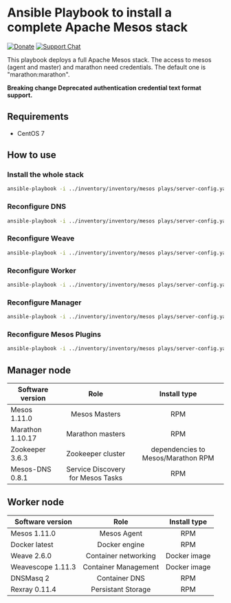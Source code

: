 # Ansible Playbook to install a complete Apache Mesos stack


[![Donate](https://img.shields.io/liberapay/receives/AVENTER.svg?logo=liberapay)](https://liberapay.com/mesos)
[![Support Chat](https://img.shields.io/static/v1?label=Chat&message=Support&color=brightgreen)](https://riot.im/app/#/room/#support:matrix.aventer.biz)

This playbook deploys a full Apache Mesos stack. The access to mesos (agent and master) and marathon need credentials. The default one is "marathon:marathon".

**Breaking change Deprecated authentication credential text format support.**

## Requirements

- CentOS 7

## How to use

### Install the whole stack

```bash
ansible-playbook -i ../inventory/inventory/mesos plays/server-config.yaml
```

### Reconfigure DNS

```bash
ansible-playbook -i ../inventory/inventory/mesos plays/server-config.yaml --tags dns
```

### Reconfigure Weave

```bash
ansible-playbook -i ../inventory/inventory/mesos plays/server-config.yaml --tags weave
```

### Reconfigure Worker

```bash
ansible-playbook -i ../inventory/inventory/mesos plays/server-config.yaml --tags worker
```

### Reconfigure Manager

```bash
ansible-playbook -i ../inventory/inventory/mesos plays/server-config.yaml --tags manager
```

### Reconfigure Mesos Plugins

```bash
ansible-playbook -i ../inventory/inventory/mesos plays/server-config.yaml --tags plugin
```


## Manager node


| Software version   | Role                              | Install type                       |
| ------------------ | :-------------------------------: | :--------------------------------: |
| Mesos 1.11.0       | Mesos Masters                     | RPM                                |
| Marathon 1.10.17   | Marathon masters                  | RPM                                |
| Zookeeper 3.6.3    | Zookeeper cluster                 | dependencies to Mesos/Marathon RPM |
| Mesos-DNS 0.8.1    | Service Discovery for Mesos Tasks | RPM                                |

## Worker node

| Software version   | Role                              | Install type |
| ------------------ | :-------------------------------: | :----------: |
| Mesos 1.11.0       | Mesos Agent                       | RPM          |
| Docker latest      | Docker engine                     | RPM          |
| Weave 2.6.0        | Container networking              | Docker image |
| Weavescope 1.11.3  | Container Management              | Docker image |
| DNSMasq 2          | Container DNS                     | RPM          |
| Rexray 0.11.4      | Persistant Storage                | RPM          |
